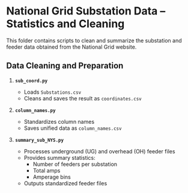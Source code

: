 # National Grid Substation Data – Statistics and Cleaning

This folder contains scripts to clean and summarize the substation and feeder data obtained from the National Grid website.

## Data Cleaning and Preparation

1. **`sub_coord.py`**  
   - Loads `Substations.csv`  
   - Cleans and saves the result as `coordinates.csv`

2. **`column_names.py`**  
   - Standardizes column names  
   - Saves unified data as `column_names.csv`

3. **`summary_sub_NYS.py`**  
   - Processes underground (UG) and overhead (OH) feeder files  
   - Provides summary statistics:
     - Number of feeders per substation
     - Total amps
     - Amperage bins
   - Outputs standardized feeder files

